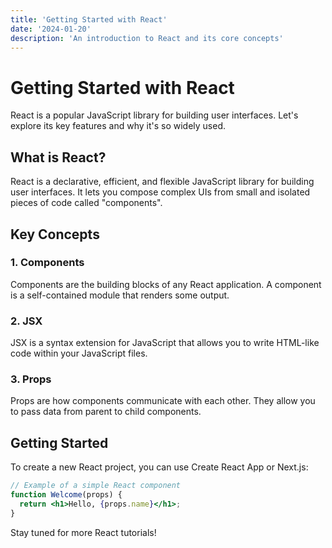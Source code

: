 ```yaml
---
title: 'Getting Started with React'
date: '2024-01-20'
description: 'An introduction to React and its core concepts'
---
```


# Getting Started with React

React is a popular JavaScript library for building user interfaces. Let's explore its key features and why it's so widely used.

## What is React?

React is a declarative, efficient, and flexible JavaScript library for building user interfaces. It lets you compose complex UIs from small and isolated pieces of code called "components".

## Key Concepts

### 1. Components
Components are the building blocks of any React application. A component is a self-contained module that renders some output.

### 2. JSX
JSX is a syntax extension for JavaScript that allows you to write HTML-like code within your JavaScript files.

### 3. Props
Props are how components communicate with each other. They allow you to pass data from parent to child components.

## Getting Started

To create a new React project, you can use Create React App or Next.js:

```jsx
// Example of a simple React component
function Welcome(props) {
  return <h1>Hello, {props.name}</h1>;
}
```

Stay tuned for more React tutorials!